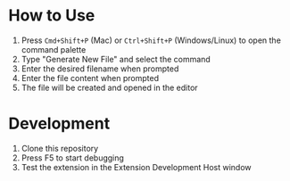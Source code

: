 # How to Use

1. Press `Cmd+Shift+P` (Mac) or `Ctrl+Shift+P` (Windows/Linux) to open the command palette
2. Type "Generate New File" and select the command
3. Enter the desired filename when prompted
4. Enter the file content when prompted
5. The file will be created and opened in the editor

# Development

1. Clone this repository
2. Press F5 to start debugging
3. Test the extension in the Extension Development Host window